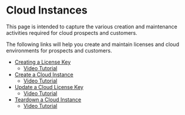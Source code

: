 # Cloud Instances

This page is intended to capture the various creation and maintenance activities required for cloud prospects and customers.

The following links will help you create and maintain licenses and cloud environments for prospects and customers.

- [Creating a License Key](../../technical-success/ce/process/create-new-license.md#creating-a-new-license-key-walkthrough)
  - [Video Tutorial](https://www.loom.com/share/7162dc61f425484cb380c0c5ea79de10?sid=53a2dd14-af06-4d67-820e-0dfe84574d28)
- [Create a Cloud Instance](../../cloud/index.md#create-a-cloud-instance---new-request)
  - [Video Tutorial](https://www.loom.com/share/7ad69c750d9e472e9644c5b91bc58985?sid=cbe0d78d-07e4-4ba1-8d91-78b67fb59a02)
- [Update a Cloud License Key](../../cloud/index.md#update-license-key-on-a-cloud-instance---new-request)
  - [Video Tutorial](https://www.loom.com/share/deaadbacc7dd4261a9876d76272a6707)
- [Teardown a Cloud Instance](../../cloud/index.md#tear-down-a-cloud-instance---new-request)
  - [Video Tutorial](https://www.loom.com/share/06541c4c569645d3a6891097de6b0c8b?sid=e1eafa86-4c85-4aeb-b186-bbe2f064fffe)

